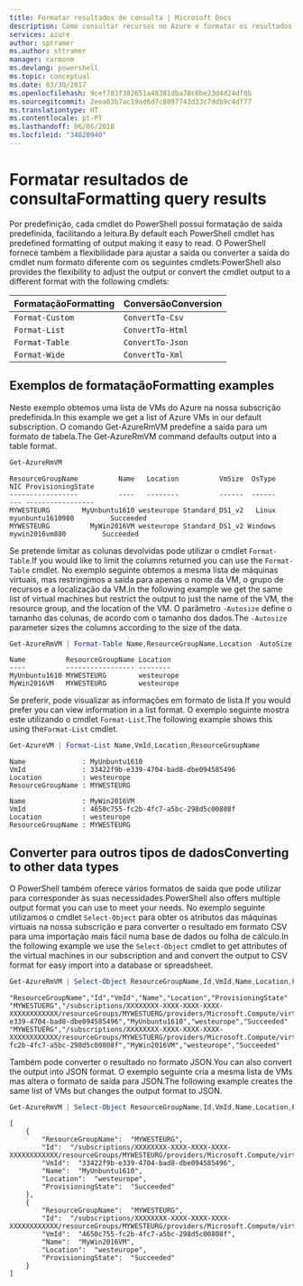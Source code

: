 ```yaml
---
title: Formatar resultados de consulta | Microsoft Docs
description: Como consultar recursos no Azure e formatar os resultados.
services: azure
author: sptramer
ms.author: sttramer
manager: carmonm
ms.devlang: powershell
ms.topic: conceptual
ms.date: 03/30/2017
ms.openlocfilehash: 9cef703f302651a48381dba70c0be23d4d24df0b
ms.sourcegitcommit: 2eea03b7ac19ad6d7c8097743d33c7ddb9c4df77
ms.translationtype: HT
ms.contentlocale: pt-PT
ms.lasthandoff: 06/06/2018
ms.locfileid: "34820940"
---
```

# <a name="formatting-query-results"></a><span data-ttu-id="49880-103">Formatar resultados de consulta</span><span class="sxs-lookup"><span data-stu-id="49880-103">Formatting query results</span></span>

<span data-ttu-id="49880-104">Por predefinição, cada cmdlet do PowerShell possui formatação de saída predefinida, facilitando a leitura.</span><span class="sxs-lookup"><span data-stu-id="49880-104">By default each PowerShell cmdlet has predefined formatting of output making it easy to read.</span></span>  <span data-ttu-id="49880-105">O PowerShell fornece também a flexibilidade para ajustar a saída ou converter a saída do cmdlet num formato diferente com os seguintes cmdlets:</span><span class="sxs-lookup"><span data-stu-id="49880-105">PowerShell also provides the flexibility to adjust the output or convert the cmdlet output to a different format with the following cmdlets:</span></span>

| <span data-ttu-id="49880-106">Formatação</span><span class="sxs-lookup"><span data-stu-id="49880-106">Formatting</span></span>      | <span data-ttu-id="49880-107">Conversão</span><span class="sxs-lookup"><span data-stu-id="49880-107">Conversion</span></span>       |
|-----------------|------------------|
| `Format-Custom` | `ConvertTo-Csv`  |
| `Format-List`   | `ConvertTo-Html` |
| `Format-Table`  | `ConvertTo-Json` |
| `Format-Wide`   | `ConvertTo-Xml`  |

## <a name="formatting-examples"></a><span data-ttu-id="49880-108">Exemplos de formatação</span><span class="sxs-lookup"><span data-stu-id="49880-108">Formatting examples</span></span>

<span data-ttu-id="49880-109">Neste exemplo obtemos uma lista de VMs do Azure na nossa subscrição predefinida.</span><span class="sxs-lookup"><span data-stu-id="49880-109">In this example we get a list of Azure VMs in our default subscription.</span></span>  <span data-ttu-id="49880-110">O comando Get-AzureRmVM predefine a saída para um formato de tabela.</span><span class="sxs-lookup"><span data-stu-id="49880-110">The Get-AzureRmVM command defaults output into a table format.</span></span>

```powershell
Get-AzureRmVM
```

```
ResourceGroupName          Name   Location          VmSize  OsType              NIC ProvisioningState
-----------------          ----   --------          ------  ------              --- -----------------
MYWESTEURG        MyUnbuntu1610 westeurope Standard_DS1_v2   Linux myunbuntu1610980         Succeeded
MYWESTEURG          MyWin2016VM westeurope Standard_DS1_v2 Windows   mywin2016vm880         Succeeded
```

<span data-ttu-id="49880-111">Se pretende limitar as colunas devolvidas pode utilizar o cmdlet `Format-Table`.</span><span class="sxs-lookup"><span data-stu-id="49880-111">If you would like to limit the columns returned you can use the `Format-Table` cmdlet.</span></span> <span data-ttu-id="49880-112">No exemplo seguinte obtemos a mesma lista de máquinas virtuais, mas restringimos a saída para apenas o nome da VM, o grupo de recursos e a localização da VM.</span><span class="sxs-lookup"><span data-stu-id="49880-112">In the following example we get the same list of virtual machines but restrict the output to just the name of the VM, the resource group, and the location of the VM.</span></span>  <span data-ttu-id="49880-113">O parâmetro `-Autosize` define o tamanho das colunas, de acordo com o tamanho dos dados.</span><span class="sxs-lookup"><span data-stu-id="49880-113">The `-Autosize` parameter sizes the columns according to the size of the data.</span></span>

```powershell
Get-AzureRmVM | Format-Table Name,ResourceGroupName,Location -AutoSize
```

```
Name          ResourceGroupName Location
----          ----------------- --------
MyUnbuntu1610 MYWESTEURG        westeurope
MyWin2016VM   MYWESTEURG        westeurope
```

<span data-ttu-id="49880-114">Se preferir, pode visualizar as informações em formato de lista.</span><span class="sxs-lookup"><span data-stu-id="49880-114">If you would prefer you can view information in a list format.</span></span> <span data-ttu-id="49880-115">O exemplo seguinte mostra este utilizando o cmdlet `Format-List`.</span><span class="sxs-lookup"><span data-stu-id="49880-115">The following example shows this using the`Format-List` cmdlet.</span></span>

```powershell
Get-AzureVM | Format-List Name,VmId,Location,ResourceGroupName
```

```
Name              : MyUnbuntu1610
VmId              : 33422f9b-e339-4704-bad8-dbe094585496
Location          : westeurope
ResourceGroupName : MYWESTEURG

Name              : MyWin2016VM
VmId              : 4650c755-fc2b-4fc7-a5bc-298d5c00808f
Location          : westeurope
ResourceGroupName : MYWESTEURG
```

## <a name="converting-to-other-data-types"></a><span data-ttu-id="49880-116">Converter para outros tipos de dados</span><span class="sxs-lookup"><span data-stu-id="49880-116">Converting to other data types</span></span>

<span data-ttu-id="49880-117">O PowerShell também oferece vários formatos de saída que pode utilizar para corresponder às suas necessidades.</span><span class="sxs-lookup"><span data-stu-id="49880-117">PowerShell also offers multiple output format you can use to meet your needs.</span></span>  <span data-ttu-id="49880-118">No exemplo seguinte utilizamos o cmdlet `Select-Object` para obter os atributos das máquinas virtuais na nossa subscrição e para converter o resultado em formato CSV para uma importação mais fácil numa base de dados ou folha de cálculo.</span><span class="sxs-lookup"><span data-stu-id="49880-118">In the following example we use the `Select-Object` cmdlet to get attributes of the virtual machines in our subscription and and convert the output to CSV format for easy import into a database or spreadsheet.</span></span>

```powershell
Get-AzureRmVM | Select-Object ResourceGroupName,Id,VmId,Name,Location,ProvisioningState | ConvertTo-Csv -NoTypeInformation
```

```
"ResourceGroupName","Id","VmId","Name","Location","ProvisioningState"
"MYWESTUERG","/subscriptions/XXXXXXXX-XXXX-XXXX-XXXX-XXXXXXXXXXXX/resourceGroups/MYWESTUERG/providers/Microsoft.Compute/virtualMachines/MyUnbuntu1610","33422f9b-e339-4704-bad8-dbe094585496","MyUnbuntu1610","westeurope","Succeeded"
"MYWESTUERG","/subscriptions/XXXXXXXX-XXXX-XXXX-XXXX-XXXXXXXXXXXX/resourceGroups/MYWESTUERG/providers/Microsoft.Compute/virtualMachines/MyWin2016VM","4650c755-fc2b-4fc7-a5bc-298d5c00808f","MyWin2016VM","westeurope","Succeeded"
```

<span data-ttu-id="49880-119">Também pode converter o resultado no formato JSON.</span><span class="sxs-lookup"><span data-stu-id="49880-119">You can also convert the output into JSON format.</span></span>  <span data-ttu-id="49880-120">O exemplo seguinte cria a mesma lista de VMs mas altera o formato de saída para JSON.</span><span class="sxs-lookup"><span data-stu-id="49880-120">The following example creates the same list of VMs but changes the output format to JSON.</span></span>

```powershell
Get-AzureRmVM | Select-Object ResourceGroupName,Id,VmId,Name,Location,ProvisioningState | ConvertTo-Json
```

```
[
    {
        "ResourceGroupName":  "MYWESTEURG",
        "Id":  "/subscriptions/XXXXXXXX-XXXX-XXXX-XXXX-XXXXXXXXXXXX/resourceGroups/MYWESTEURG/providers/Microsoft.Compute/virtualMachines/MyUnbuntu1610",
        "VmId":  "33422f9b-e339-4704-bad8-dbe094585496",
        "Name":  "MyUnbuntu1610",
        "Location":  "westeurope",
        "ProvisioningState":  "Succeeded"
    },
    {
        "ResourceGroupName":  "MYWESTEURG",
        "Id":  "/subscriptions/XXXXXXXX-XXXX-XXXX-XXXX-XXXXXXXXXXXX/resourceGroups/MYWESTEURG/providers/Microsoft.Compute/virtualMachines/MyWin2016VM",
        "VmId":  "4650c755-fc2b-4fc7-a5bc-298d5c00808f",
        "Name":  "MyWin2016VM",
        "Location":  "westeurope",
        "ProvisioningState":  "Succeeded"
    }
]
```
